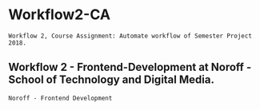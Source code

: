 # Workflow2-CA
```
Workflow 2, Course Assignment: Automate workflow of Semester Project 2018.
```

## Workflow 2 - Frontend-Development at Noroff - School of Technology and Digital Media.

```
Noroff - Frontend Development
```

